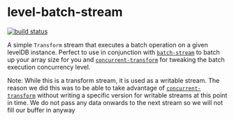 # level-batch-stream

[![build status](https://img.shields.io/travis/jcrugzz/level-batch-stream/master.svg?style=flat-square)](http://travis-ci.org/jcrugzz/level-batch-stream)

A simple `Transform` stream that executes a batch operation on a given levelDB
instance. Perfect to use in conjunction with [`batch-stream`][BatchStream] to
batch up your array size for you and [`concurrent-transform`][concurrent] for
tweaking the batch execution concurrency level.

Note: While this is a transform stream, it is used as a writable stream. The
reason we did this was to be able to take advantage of
[`concurrent-transform`][concurrent] without writing a specific version for
writable streams at this point in time. We do not pass any data onwards to the
next stream so we will not fill our buffer in anyway


[BatchStream]: https://github.com/segmentio/batch-stream
[concurrent]: https://github.com/segmentio/concurrent-transform
